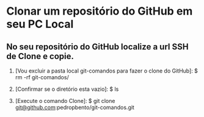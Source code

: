 # Clonar um repositório do GitHub em seu PC Local

## No seu repositório do GitHub localize a url SSH de Clone e copie.

1. [Vou excluir a pasta local git-comandos para fazer o clone do GitHub]:
$ rm -rf git-comandos/

2. [Confirmar se o diretório esta vazio]:
$ ls

3. [Execute o comando Clone]:
$ git clone git@github.com:pedropbento/git-comandos.git